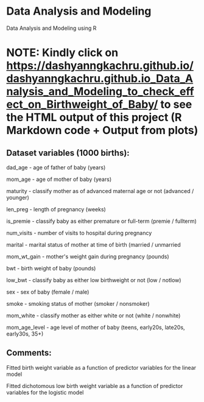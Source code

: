 # Data Analysis and Modeling
Data Analysis and Modeling using R

# NOTE: Kindly click on https://dashyanngkachru.github.io/dashyanngkachru.github.io_Data_Analysis_and_Modeling_to_check_effect_on_Birthweight_of_Baby/ to see the HTML output of this project (R Markdown code + Output from plots)

## Dataset variables (1000 births):

dad_age - age of father of baby (years)

mom_age - age of mother of baby (years)

maturity - classify mother as of advanced maternal age or not (advanced / younger)

len_preg - length of pregnancy (weeks)

is_premie - classify baby as either premature or full-term (premie / fullterm)

num_visits - number of visits to hospital during pregnancy

marital - marital status of mother at time of birth (married / unmarried

mom_wt_gain - mother's weight gain during pregnancy (pounds)

bwt - birth weight of baby (pounds)

low_bwt - classify baby as either low birthweight or not (low / notlow)

sex - sex of baby (female / male)

smoke - smoking status of mother (smoker / nonsmoker)

mom_white - classify mother as either white or not (white / nonwhite)

mom_age_level - age level of mother of baby (teens, early20s, late20s, early30s, 35+)

## Comments:

Fitted birth weight variable as a function of predictor variables for the linear model

Fitted dichotomous low birth weight variable as a function of predictor variables for the logistic model

